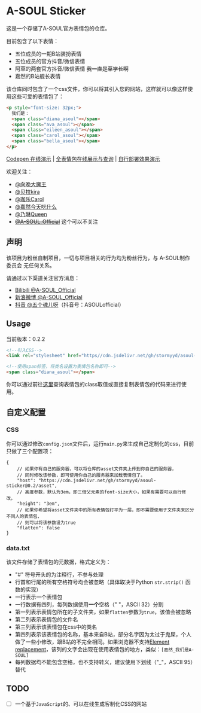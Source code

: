 # A-SOUL Sticker

这是一个存储了A-SOUL官方表情包的仓库。

目前包含了以下表情：

- 五位成员的一期B站装扮表情
- 五位成员的官方抖音/微信表情
- 阿草的两套官方抖音/微信表情 ~~我一直是草学长啊~~
- 嘉然的B站舰长表情

该仓库同时包含了一个css文件，你可以将其引入您的网站，这样就可以像这样使用这些可爱的表情包了：

```html
<p style="font-size: 32px;">
  我们是：
  <span class="diana_asoul"></span>
  <span class="ava_asoul"></span>
  <span class="eileen_asoul"></span>
  <span class="carol_asoul"></span>
  <span class="bella_asoul"></span>
</p>
```

[Codepen 在线演示](https://codepen.io/stormyyd/pen/jOaJMbx) | [全表情包在线展示与查询](https://stormyyd.github.io/asoul-sticker/) | [自行部署效果演示](https://stormyyd.com/a-soul-sticker/)

欢迎关注：

- [@向晚大魔王](https://space.bilibili.com/672346917)
- [@贝拉kira](https://space.bilibili.com/672353429)
- [@珈乐Carol](https://space.bilibili.com/351609538)
- [@嘉然今天吃什么](https://space.bilibili.com/672328094)
- [@乃琳Queen](https://space.bilibili.com/672342685)
- ~~[@A-SOUL_Official](https://space.bilibili.com/703007996)~~ 这个可以不关注


## 声明

该项目为粉丝自制项目，一切与项目相关的行为均为粉丝行为，与 A-SOUL制作委员会 无任何关系。

请通过以下渠道关注官方消息：

- [Bilibili @A-SOUL_Official](https://space.bilibili.com/703007996)
- [新浪微博 @A-SOUL_Official](https://weibo.com/u/7519401668)
- [抖音 @五个魂儿呀](https://www.douyin.com/user/MS4wLjABAAAAflgvVQ5O1K4RfgUu3k0A2erAZSK7RsdiqPAvxcObn93x2vk4SKk1eUb6l_D4MX-n)（抖音号：ASOULofficial）

## Usage

当前版本：0.2.2

```html
<!--引入CSS-->
<link rel="stylesheet" href="https//cdn.jsdelivr.net/gh/stormyyd/asoul-sticker@0.2.2/dist/asoul-sticker.css">

<!--使用span标签，将类名设置为表情包名称即可-->
<span class="diana_asoul"></span>
```

你可以通过前往[这里](https://stormyyd.github.io/asoul-sticker/)查询表情包的class取值或直接复制表情包的代码来进行使用。

## 自定义配置

### CSS

你可以通过修改`config.json`文件后，运行`main.py`来生成自己定制化的css，目前只做了三个配置项：

```json5
{
    // 如果你有自己的服务器，可以将仓库的asset文件夹上传到你自己的服务器，
    // 同时修改该参数，即可使用你自己的服务器来加载表情包了。
    "host": "https://cdn.jsdelivr.net/gh/stormyyd/asoul-sticker@0.2/asset", 
    // 高度参数，默认为3em，即三倍父元素的font-size大小，如果有需要可以自行修改。
    "height": "3em",
    // 如果你希望将asset文件夹中的所有表情包打平为一层，即不需要使用子文件夹来区分不同人的表情包，
    // 则可以将该参数设为true
    "flatten": false
}
```

### data.txt

该文件存储了表情包的元数据，格式定义为：

- "\#" 符号开头的为注释行，不参与处理
- 行首和行尾的所有空格符号均会被忽略（具体取决于Python `str.strip()` 函数的实现）
- 一行表示一个表情包
- 一行数据有四列，每列数据使用**一个**空格（" "，ASCII 32）分割
- 第一列表示表情包所在的子文件夹，如果`flatten`参数为`true`，该值会被忽略
- 第二列表示表情包的文件名
- 第三列表示该表情包在css中的类名
- 第四列表示该表情包的名称，基本来自B站，部分名字因为太过于鬼屎，个人做了一些小修改，跟B站的不完全相同。如果浏览器不支持[Element replacement](https://developer.mozilla.org/en-US/docs/Web/CSS/content#element_replacement)，该列的文字会出现在使用表情包的地方，类似：`[嘉然_我们是A-SOUL]`
- 每列数据均不能包含空格，也不支持转义，建议使用下划线（"_"，ASCII 95）替代

## TODO

- [ ] 一个基于`JavaScript`的、可以在线生成客制化CSS的网站
